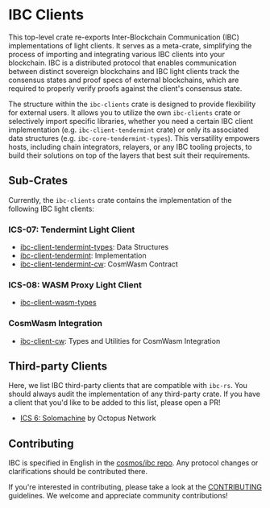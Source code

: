 # IBC Clients

This top-level crate re-exports Inter-Blockchain Communication (IBC)
implementations of light clients. It serves as a meta-crate, simplifying the
process of importing and integrating various IBC clients into your blockchain.
IBC is a distributed protocol that enables communication between distinct
sovereign blockchains and IBC light clients track the consensus states and proof
specs of external blockchains, which are required to properly verify proofs
against the client's consensus state.

The structure within the `ibc-clients` crate is designed to provide flexibility
for external users. It allows you to utilize the own `ibc-clients` crate or
selectively import specific libraries, whether you need a certain IBC client
implementation (e.g. `ibc-client-tendermint` crate) or only its associated data
structures (e.g. `ibc-core-tendermint-types`). This versatility empowers hosts,
including chain integrators, relayers, or any IBC tooling projects, to build
their solutions on top of the layers that best suit their requirements.

## Sub-Crates

Currently, the `ibc-clients` crate contains the implementation of the following
IBC light clients:

### ICS-07: Tendermint Light Client

- [ibc-client-tendermint-types](./ics07-tendermint/types): Data Structures
- [ibc-client-tendermint](./ics07-tendermint): Implementation
- [ibc-client-tendermint-cw](./ics07-tendermint/cw): CosmWasm Contract

### ICS-08: WASM Proxy Light Client

- [ibc-client-wasm-types](./ics08-wasm/types)

### CosmWasm Integration

- [ibc-client-cw](./cosmwasm): Types and Utilities for CosmWasm Integration

## Third-party Clients

Here, we list IBC third-party clients that are compatible with `ibc-rs`. You
should always audit the implementation of any third-party crate. If you have a
client that you'd like to be added to this list, please open a PR!

- [ICS 6: Solomachine](https://github.com/octopus-network/ics06-solomachine) by
  Octopus Network

## Contributing

IBC is specified in English in the [cosmos/ibc
repo](https://github.com/cosmos/ibc). Any protocol changes or clarifications
should be contributed there.

If you're interested in contributing, please take a look at the
[CONTRIBUTING](./../CONTRIBUTING.md) guidelines. We welcome and appreciate
community contributions!

